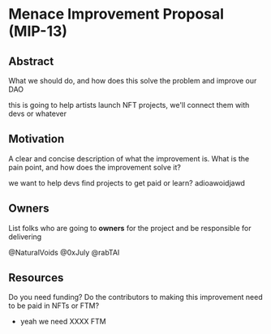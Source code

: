 # Menace Improvement Proposal (MIP-13)

## Abstract
What we should do, and how does this solve the problem and improve our DAO

this is going to help artists launch NFT projects, we'll connect them with devs or whatever

## Motivation
A clear and concise description of what the improvement is. What is the pain point, and how does the improvement solve it?

we want to help devs find projects to get paid or learn? adioawoidjawd

## Owners

List folks who are going to **owners** for the project and be responsible for delivering

@NaturalVoids @0xJuly @rabTAI 

## Resources
Do you need funding? Do the contributors to making this improvement need to be paid in NFTs or FTM?

- yeah we need XXXX FTM
